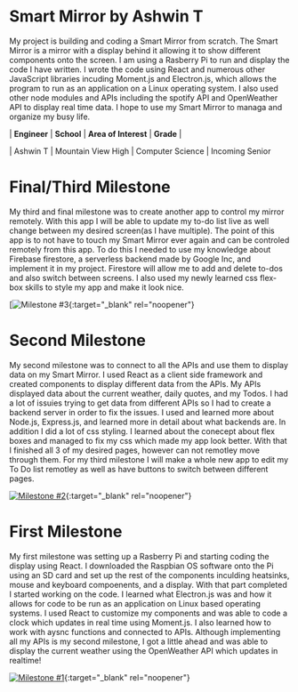 ﻿# Smart Mirror by Ashwin T
My project is building and coding a Smart Mirror from scratch. The Smart Mirror is a mirror with a display behind it allowing it to show different components onto the screen. I am using a Rasberry Pi to run and display the code I have written. I wrote the code using React and numerous other JavaScript libraries incuding Moment.js and Electron.js, which allows the program to run as an application on a Linux operating system. I also used other node modules and APIs including the spotify API and OpenWeather API to display real time data. I hope to use my Smart Mirror to managa and organize my busy life.

| **Engineer** | **School** | **Area of Interest** | **Grade** |









| Ashwin T | Mountain View High | Computer Science | Incoming Senior
# Final/Third  Milestone

My third and final milestone was to create another app to control my mirror remotely. With this app I will be able to update my to-do list live as well change between my desired screen(as I have multiple). The point of this app is to not have to touch my Smart Mirror ever again and can be controled remotely from this app. To do this I needed to use my knowledge about Firebase firestore, a serverless backend made by Google Inc, and implement it in my project. Firestore will allow me to add and delete to-dos and also switch between screens. I also used my newly learned css flex-box skills to style my app and make it look nice. 

[![Milestone #3](){:target="_blank" rel="noopener"}

# Second Milestone

My second milestone was to connect to all the APIs and use them to display data on my Smart Mirror. I used React as a client side framework and created components to display different data from the APIs. My APIs displayed data about the current weather, daily quotes, and my Todos. I had a lot of issuies trying to get data from different APIs so I had to create a backend server in order to fix the issues. I used and learned more about Node.js, Express.js, and learned more in detail about what backends are. In addition I did a lot of css styling. I learned about the conecept about flex boxes and managed to fix my css which made my app look better. With that I finished all 3 of my desired pages, however can not remotley move through them. For my third milestone I will make a whole new app to edit my To Do list remotley as well as have buttons to switch between different pages.

[![Milestone #2](https://res.cloudinary.com/marcomontalbano/image/upload/v1625248911/video_to_markdown/images/youtube--WKtefrkqe4w-c05b58ac6eb4c4700831b2b3070cd403.jpg)](https://www.youtube.com/watch?v=WKtefrkqe4w "Milestone #2"){:target="_blank" rel="noopener"}

# First Milestone

My first milestone was setting up a Rasberry Pi and starting coding the display using React. I downloaded the Raspbian OS software onto the Pi using an SD card and set up the rest of the components inculding heatsinks, mouse and keyboard compoenents, and a display. With that part completed I started working on the code. I learned what Electron.js was and how it allows for code to be run as an application on Linux based operating systems. I used React to customize my components and was able to code a clock which updates in real time using Moment.js. I also learned how to work with aysnc functions and connected to APIs. Although implementing all my APIs is my second milestone, I got a little ahead and was able to display the current weather using the OpenWeather API which updates in realtime!

[![Milestone #1](https://res.cloudinary.com/marcomontalbano/image/upload/v1624315051/video_to_markdown/images/youtube--ZVm_Ppkx79U-c05b58ac6eb4c4700831b2b3070cd403.jpg)](https://www.youtube.com/watch?v=ZVm_Ppkx79U "Milestone #1"){:target="_blank" rel="noopener"}

